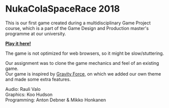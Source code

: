 # NukaColaSpaceRace 2018

This is our first game created during a multidisciplinary Game Project course, which is a part of the Game Design and Production master's programme at our university.

[**Play it here!**](https://debnera.github.io/NukaColaSpaceRace/Build/index.html)   

The game is not optimized for web browsers, so it might be slow/stuttering.

Our assignment was to clone the game mechanics and feel of an existing game.  
Our game is inspired by [Gravity Force](https://classicreload.com/gravity-force-1989.html), on which we added our own theme and made some extra features.



Audio: Rauli Valo  
Graphics: Koo Hudson  
Programming: Anton Debner & Mikko Honkanen

